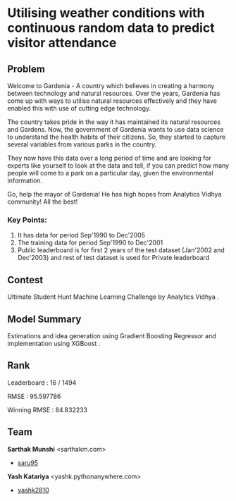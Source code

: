 # Utilising weather conditions with continuous random data to predict visitor attendance

## Problem
Welcome to Gardenia - A country which believes in creating a harmony between technology and natural resources. Over the years, Gardenia has come up with ways to utilise natural resources effectively and they have enabled this with use of cutting edge technology.
 
The country takes pride in the way it has maintained its natural resources and Gardens. Now, the government of Gardenia wants to use data science to understand the health habits of their citizens. So, they started to capture several variables from various parks in the country.
 
They now have this data over a long period of time and are looking for experts like yourself to look at the data and tell, if you can predict how many people will come to a park on a particular day, given the environmental information.
 
Go, help the mayor of Gardenia! He has high hopes from Analytics Vidhya community! All the best!
 
 
### Key Points:
1. It has data for period Sep'1990 to Dec'2005
2. The training data for period Sep'1990 to Dec'2001
3. Public leaderboard is for first 2 years of the test dataset (Jan'2002 and Dec'2003) and rest of test dataset is used for Private leaderboard

## Contest
Ultimate Student Hunt Machine Learning Challenge by Analytics Vidhya .

## Model Summary
Estimations and idea generation using Gradient Boosting Regressor and implementation using XGBoost .

## Rank
Leaderboard : 16 / 1494 

RMSE : 95.597786

Winning RMSE : 84.832233

## Team
**Sarthak Munshi** &lt;sarthakm.com&gt;
* [saru95](https://github.com/saru95) 

**Yash Katariya** &lt;yashk.pythonanywhere.com&gt;
* [yashk2810](https://github.com/yashk2810) 
